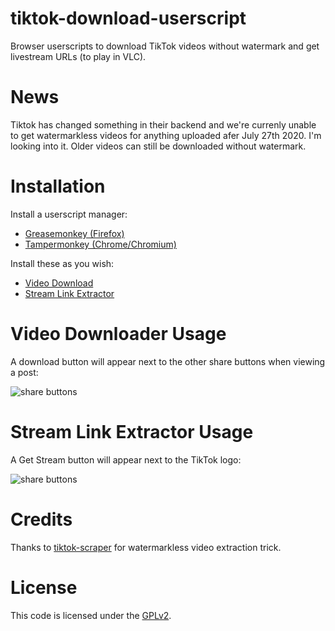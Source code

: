 # tiktok-download-userscript
Browser userscripts to download TikTok videos without watermark and get livestream URLs (to play in VLC).

# News

Tiktok has changed something in their backend and we're currenly unable to get watermarkless videos for anything uploaded afer July 27th 2020. I'm looking into it. Older videos can still be downloaded without watermark.

# Installation
Install a userscript manager:

  * [Greasemonkey (Firefox)](https://addons.mozilla.org/en-US/firefox/addon/greasemonkey/)
  * [Tampermonkey (Chrome/Chromium)](https://chrome.google.com/webstore/detail/tampermonkey/dhdgffkkebhmkfjojejmpbldmpobfkfo)

Install these as you wish:

  * [Video Download](https://github.com/Zipdox/tiktok-download-userscript/raw/master/tiktok-dl.user.js)
  * [Stream Link Extractor](https://github.com/Zipdox/tiktok-download-userscript/raw/master/tiktok-stream.user.js)

# Video Downloader Usage
A download button will appear next to the other share buttons when viewing a post:

![share buttons](https://github.com/Zipdox/tiktok-download-userscript/raw/master/share_buttons.png)

# Stream Link Extractor Usage
A Get Stream button will appear next to the TikTok logo:

![share buttons](https://github.com/Zipdox/tiktok-download-userscript/raw/master/copy_stream.png)

# Credits
Thanks to [tiktok-scraper](https://github.com/drawrowfly/tiktok-scraper) for watermarkless video extraction trick.

# License
This code is licensed under the [GPLv2](https://www.gnu.org/licenses/old-licenses/gpl-2.0.html).